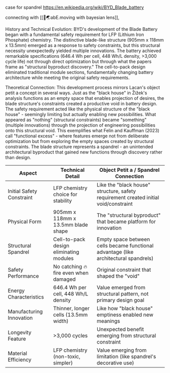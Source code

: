 case for spandrel
https://en.wikipedia.org/wiki/BYD_Blade_battery

connecting with [[🧭🌏abE.moving with bayesian lens]],

History and Technical Evolution: BYD's development of the Blade Battery began with a fundamental safety requirement for LFP (Lithium Iron Phosphate) chemistry. The distinctive blade-like structure (905mm x 118mm x 13.5mm) emerged as a response to safety constraints, but this structural necessity unexpectedly yielded multiple innovations. The battery achieved remarkable specifications (646.4 Wh per cell, 448 Wh/L density, >3,000 cycle life) not through direct optimization but through what the papers frame as "structural byproduct discovery." The cell-to-pack design eliminated traditional module sections, fundamentally changing battery architecture while meeting the original safety requirements.

Theoretical Connection: This development process mirrors Lacan's object petit a concept in several ways. Just as the "black house" in Žižek's analysis functions as an empty space that enables projection of desires, the blade structure's constraints created a productive void in battery design. The safety requirement acted like the physical structure of the "black house" - seemingly limiting but actually enabling new possibilities. What appeared as "nothing" (structural constraints) became "something" (multiple innovations) through the projection of engineering possibilities onto this structural void. This exemplifies what Felin and Kauffman (2023) call "functional excess" - where features emerge not from deliberate optimization but from exploring the empty spaces created by structural constraints. The blade structure represents a spandrel - an unintended architectural byproduct that gained new functions through discovery rather than design.

| Aspect                    | Technical Detail                        | Object Petit a / Spandrel Connection                                                 |
| ------------------------- | --------------------------------------- | ------------------------------------------------------------------------------------ |
| Initial Safety Constraint | LFP chemistry choice for stability      | Like the "black house" structure, safety requirement created initial void/constraint |
| Physical Form             | 905mm x 118mm x 13.5mm blade shape      | The "structural byproduct" that became platform for innovation                       |
| Structural Spandrel       | Cell-to-pack design eliminating modules | Empty space between cells became functional advantage (like architectural spandrels) |
| Safety Performance        | No catching 🔥fire even when damaged    | Original constraint that shaped the "void"                                           |
| Energy Characteristics    | 646.4 Wh per cell, 448 Wh/L density     | Value emerged from structural pattern, not primary design goal                       |
| Manufacturing Innovation  | Thinner, longer cells (13.5mm width)    | Like how "black house" emptiness enabled new meanings                                |
| Longevity Feature         | >3,000 cycles                           | Unexpected benefit emerging from structural constraint                               |
| Material Efficiency       | LFP chemistry (non-toxic, simpler)      | Value emerging from limitation (like spandrel's decorative use)                      |
